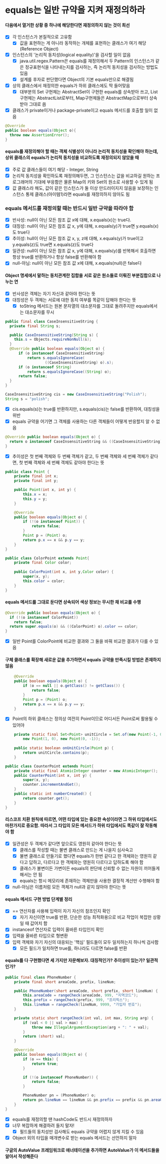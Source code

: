# equals는 일반 규약을 지켜 재정의하라

#### 다음에서 열거한 상황 중 하나에 해당한다면 재정의하지 않는 것이 최선

- [x] 각 인스턴스가 본질적으로 고유함
    - [x] 값을 표현하는 게 아니라 동작하는 개체를 표현하는 클래스가 여기 해당(Reference Object)
- [x] 인스턴스의 '논리적 동치성(logical equality)'을 검사할 일이 없음
    - [x] java.util.regex.Pattern은 equals를 재정의해서 두 Pattern의 인스턴스가 같은 정규표현식을 나타내는지를 검사하는, 즉 논리적 동치성을 검사하는 방법도 있음
    - [x] 설계를 후자로 판단했다면 Object의 기본 equals만으로 해결됨
- [x] 상의 클래스에서 재정의한 equals가 하위 클래스에도 딱 들어맞음
    - [x] 대부분의 Set 구현체는 AbstractSet이 구현한 equals를 상속받아 쓰고, List 구현체는 AbstractList로부터, Map구현체들은 AbstractMap으로부터 상속받아 그대로 씀
- [x] 클래스가 private이거나 package-private이고 equals 메서드를 호출할 일이 없음
~~~java
@Override 
public boolean equals(Object o){
  throw new AssertionError();
}
~~~
#### equals를 재정의해야 할 때는 객체 식별성이 아니라 논리적 동치성을 확인해야 하는데, 상위 클래스의 equals가 논리적 동치성을 비교하도록 재정의되지 않았을 때
- [x] 주로 값 클래스들이 여기 해당 - Integer, String
- [x] 논리적 동치성을 확인하도록 재정의해두면, 그 인스턴스는 값을 비교하길 원하는 프로그래머의 기대에 부응함은 물론 Map의 키와 Set의 원소로 사용할 수 있게 됨
- [x] 값 클래스라 해도, 값이 같은 인스턴스가 둘 이상 만드러이지지 않음을 보장하는 인스턴스 통제 클래스(아이템1)라면 equals를 재정의하지 않아도 됨
### equals 메서드를 재정의할 때는 반드시 일반 규약을 따라야 함
- [x] 반사성: null이 아닌 모든 참조 값 x에 대해, x.equals(x)는 true다.
- [x] 대칭성: null이 아닌 모든 참조 값 x, y에 대해, x.equals(y)가 true면 y.equals(x)도 true다
- [x] 추이성: hull이 아닌 모든 참조 값 x, y, z에 대해, x.equals(y)가 true이고 y.equals(z)도 true면 x.equals(z)도 true다
- [x] 일관성: null이 아닌 모든 참조 값 x, y에 대해, x.equals(y)를 반복해서 호출하면 항상 true를 반환하거나 항상 false를 반환해야 함
- [x] null-아님: null이 아닌 모든 참조 값 x에 대해, x.equals(null)은 false다
#### Object 명세에서 말하는 동치관계란 집합을 서로 같은 원소들로 이뤄진 부분집합으로 나누는 연
- [x] 반사성은 객체는 자기 자신과 같아야 한다는 뜻
- [x] 대칭성은 두 객체는 서로에 대한 동치 여부를 똑같이 답해야 한다는 뜻
  - [x] toString 메서드는 원본 문자열의 대소문자를 그대로 돌려주지만 equals에서는 대소문자를 무시
~~~java
public final class CaseInsensitiveString {
  private final String s;

  public CaseInsensitiveString(String s) {
    this.s = Objects.requireNonNull(s);
  }
  @Override public boolean equals(Object o) {
      if (o instanceof CaseInsensitiveString)
          return s.equalsIgnoreCase(
                  ((CaseInsensitiveString) o).s);
      if (o instanceof String)
          return s.equalsIgnoreCase((String) o);
      return false;
  }
}
~~~
~~~java
CaseInsensitiveString cis = new CaseInsensitiveString("Polish");
String s = "polish";
~~~
- [x] cis.equals(s)는 true를 반환하지만, s.equals(cis)는 false를 반환하여, 대칭성을 위반
- [x] equals 규약을 어기면 그 객체를 사용하는 다른 객체들이 어떻게 반응할지 알 수 없음
~~~java
@Override public boolean equals(Object o) {
  return o instanceof CaseInsensitiveString && ((CaseInsensitiveString) o).s.equalsIgnoreCase(s);
}
~~~
- [x] 추이성은 첫 번째 객체와 두 번째 객체가 같고, 두 번째 객체와 세 번째 객체가 같다면, 첫 번째 객체와 세 번째 객체도 같아야 한다는 뜻
~~~java
public class Point {
    private final int x;
    private final int y;

    public Point(int x, int y) {
        this.x = x;
        this.y = y;
    }

    @Override
    public boolean equals(Object o) {
        if (!(o instanceof Point)) {
            return false;
        }
        Point p = (Point) o;
        return p.x == x && p.y == y;
    }
}
~~~
~~~java
public class ColorPoint extends Point{
    private final Color color;
    
    public ColorPoint(int x, int y,Color color) {
        super(x, y);
        this.color = color;
    }
}
~~~
#### equals 메서드를 그대로 둔다면 상속되어 색상 정보는 무시한 채 비교를 수행
~~~java
@Override public boolean equals(Object o) {
  if (!(o instanceof ColorPoint))
    return false;
  return super.equals(o) && ((ColorPoint) o).color == color;
}
~~~
- [x] 일반 Point를 ColorPoint에 비교한 결과와 그 둘을 바꿔 비교한 결과가 다를 수 있음
#### 구체 클래스를 확장해 새로운 값을 추가하면서 equals 규약을 만족시킬 방법은 존재하지 않음
~~~java
    @Override
    public boolean equals(Object o) {
        if (o == null || o.getClass() != getClass()) {
            return false;
        }
        Point p = (Point) o;
        return p.x == x && p.y == y;
    }
~~~
- [x] Point의 하위 클래스는 정의상 여전히 Point이므로 어디서든 Point로써 활용될 수 있어야 
~~~java
    private static final Set<Point> unitCircle = Set.of(new Point(-1, 0), new Point(0, 1), 
        new Point(1, 0), new Point(0, -1));
    
    public static boolean onUnitCircle(Point p) {
        return unitCircle.contains(p);
    }
~~~
~~~java
public class CounterPoint extends Point{
    private static final AtomicInteger counter = new AtomicInteger();
    public CounterPoint(int x, int y) {
        super(x, y);
        counter.incrementAndGet();
    }
    public static int numberCreated() {
        return counter.get();
    }
}
~~~
#### 리스코프 치환 원칙에 따르면, 어떤 타입에 있는 중요한 속성이라면 그 하위 타입에서도 마찬가지로 중요함. 따라서 그 타입의 모든 메서드가 하위 타입에서도 똑같이 잘 작동해야 함
- [x] 일관성은 두 객체가 같다면 앞으로도 영원히 같아야 한다는 뜻
  - [x] 클래스를 작성할 때는 불변 클래스로 만드는 게 나을지 심사숙고
  - [x] 불변 클래스로 만들기로 했다면 equals가 한번 같다고 한 객체와는 영원히 같다고 답하고, 다르다고 한 객체와는 영원히 다르다고 답하도록 해야 함
  - [x] 클래스가 불변이든 가변이든 equals의 판단에 신뢰할 수 없는 자원이 끼어들게 해서는 안 됨
  - [x] equals는 항시 메모리에 존재하는 객체만을 사용한 결정적 계산만 수행해야 함
- [x] null-아님은 이름처럼 모든 객체가 null과 같지 않아야 한다는 뜻
#### equals 메서드 구현 방법 단계별 정리
- [x] == 연산자를 사용해 입력이 자기 자신의 참조인지 확인
  - [x] 자기 자신이면 true를 반환, 단순한 성능 최적화용으로 비교 작업이 복잡한 상황일 때 값어치 함
- [x] instanceof 연산자로 입력이 올바른 타입인지 확인
- [x] 입력을 올바른 타입으로 형변환
- [x] 입력 객체와 자기 자신의 대응되는 '핵심' 필드들이 모두 일치하는지 하나씩 검사함
  - [x] 모든 필드가 일치하면 true를, 하나라도 다르면 false를 반환
#### equals를 다 구현했다면 세 가지만 자문해보자. 대칭적인가? 추이성이 있는가? 일관적인가?
~~~java
public final class PhoneNumber {
    private final short areaCode, prefix, lineNum;

    public PhoneNumber(short areaCode, short prefix, short lineNum) {
        this.areaCode = rangeCheck(areaCode, 999, "지역코드");
        this.prefix = rangeCheck(prefix, 999, "프리픽스");
        this.lineNum = rangeCheck(lineNum, 9999, "가입자 번호");
    }

    private static short rangeCheck(int val, int max, String arg) {
        if (val < 0 || val > max) {
            throw new IllegalArgumentException(arg + ": " + val);
        }
        return (short) val;
    }

    @Override
    public boolean equals(Object o) {
        if (o == this) {
            return true;
        }

        if (!(o instanceof PhoneNumber)) {
            return false;
        }

        PhoneNumber pn = (PhoneNumber) o;
        return pn.lineNum == lineNum && pn.prefix == prefix && pn.areaCode == areaCode;
    }
}
~~~
- [x] equals를 재정의할 땐 hashCode도 반드시 재정의하자
- [x] 너무 복잡하게 해결하려 들지 말자!
  - [x] 필드들의 동치성만 검사해도 equals 규약을 어렵지 않게 지킬 수 있음
- [x] Object 외의 타입을 매개변수로 받는 equals 메서드는 선언하지 말자
#### 구글의 AutoValue 프레임워크로 애너테이션을 추가하면 AutoValue가 이 메서드들을 알아서 작성해준다